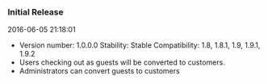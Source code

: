 ### Initial Release

2016-06-05 21:18:01

 - Version number: 1.0.0.0 Stability: Stable Compatibility: 1.8, 1.8.1, 1.9, 1.9.1, 1.9.2 
 - Users checking out as guests will be converted to customers.
 - Administrators can convert guests to customers
